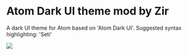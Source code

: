 # Atom Dark UI theme mod by Zir

A dark UI theme for Atom based on 'Atom Dark UI'.
Suggested syntax highlighting: 'Seti'

![](https://user-images.githubusercontent.com/3856578/57178513-387f5080-6e69-11e9-85df-a42b82a5d79e.png)
